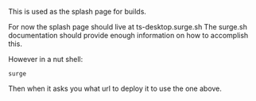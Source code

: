 This is used as the splash page for builds.

For now the splash page should live at ts-desktop.surge.sh
The surge.sh documentation should provide enough information on how to accomplish this.

However in a nut shell:
```
surge
```
Then when it asks you what url to deploy it to use the one above.
